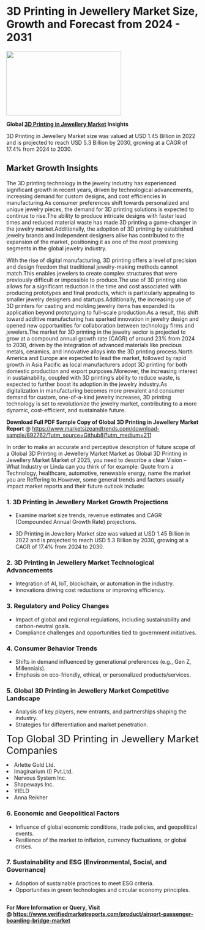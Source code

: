 <H1>3D Printing in Jewellery Market Size, Growth and Forecast from 2024 - 2031</H1><img class="aligncenter size-medium wp-image-584254" src="https://thirdeyenews.in/wp-content/uploads/2024/09/Global-Market-Research-300x168.jpeg" alt="" width="300" height="168" /><p><strong>Global&nbsp;<a href="https://www.marketsizeandtrends.com/download-sample/892762/?utm_source=Github8j?utm_medium=211">3D Printing in Jewellery Market</a> Insights</strong></p><p>3D Printing in Jewellery Market size was valued at USD 1.45 Billion in 2022 and is projected to reach USD 5.3 Billion by 2030, growing at a CAGR of 17.4% from 2024 to 2030.</p><p><h2>Market Growth Insights</h2> <p>The 3D printing technology in the jewelry industry has experienced significant growth in recent years, driven by technological advancements, increasing demand for custom designs, and cost efficiencies in manufacturing.As consumer preferences shift towards personalized and unique jewelry pieces, the demand for 3D printing solutions is expected to continue to rise.The ability to produce intricate designs with faster lead times and reduced material waste has made 3D printing a game-changer in the jewelry market.Additionally, the adoption of 3D printing by established jewelry brands and independent designers alike has contributed to the expansion of the market, positioning it as one of the most promising segments in the global jewelry industry.</p> <p>With the rise of digital manufacturing, 3D printing offers a level of precision and design freedom that traditional jewelry-making methods cannot match.This enables jewelers to create complex structures that were previously difficult or impossible to produce.The use of 3D printing also allows for a significant reduction in the time and cost associated with producing prototypes and final products, which is particularly appealing to smaller jewelry designers and startups.Additionally, the increasing use of 3D printers for casting and molding jewelry items has expanded its application beyond prototyping to full-scale production.As a result, this shift toward additive manufacturing has sparked innovation in jewelry design and opened new opportunities for collaboration between technology firms and jewelers.The market for 3D printing in the jewelry sector is projected to grow at a compound annual growth rate (CAGR) of around 23% from 2024 to 2030, driven by the integration of advanced materials like precious metals, ceramics, and innovative alloys into the 3D printing process.North America and Europe are expected to lead the market, followed by rapid growth in Asia Pacific as local manufacturers adopt 3D printing for both domestic production and export purposes.Moreover, the increasing interest in sustainability, coupled with 3D printing’s ability to reduce waste, is expected to further boost its adoption in the jewelry industry.As digitalization in manufacturing becomes more prevalent and consumer demand for custom, one-of-a-kind jewelry increases, 3D printing technology is set to revolutionize the jewelry market, contributing to a more dynamic, cost-efficient, and sustainable future.</p> <p><span class=""><strong>Download Full PDF Sample Copy of Global 3D Printing in Jewellery Market Report</strong> @ <a href="https://www.marketsizeandtrends.com/download-sample/892762/?utm_source=Github8j?utm_medium=211" target="_blank">https://www.marketsizeandtrends.com/download-sample/892762/?utm_source=Github8j?utm_medium=211</a></span></p><p>In order to make an accurate and perceptive description of future scope of a Global&nbsp;3D Printing in Jewellery Market Market as Global&nbsp;3D Printing in Jewellery Market Market of 2025, you need to describe a clear Vision &ndash; What Industry or Linda can you think of for example: Quote from a Technology, healthcare, automotive, renewable energy, name the market you are Reffering to.However, some general trends and factors usually impact market reports and their future outlook include:</p><h3>1.&nbsp;<strong>3D Printing in Jewellery Market Growth Projections</strong></h3><ul><li>Examine market size trends, revenue estimates and CAGR (Compounded Annual Growth Rate) projections.</li><li><p>3D Printing in Jewellery Market size was valued at USD 1.45 Billion in 2022 and is projected to reach USD 5.3 Billion by 2030, growing at a CAGR of 17.4% from 2024 to 2030.</p></li></ul><h3>2.&nbsp;<strong>3D Printing in Jewellery Market Technological Advancements</strong></h3><ul><li>Integration of AI, IoT, blockchain, or automation in the industry.</li><li>Innovations driving cost reductions or improving efficiency.</li></ul><h3>3.&nbsp;<strong>Regulatory and Policy Changes</strong></h3><ul><li>Impact of global and regional regulations, including sustainability and carbon-neutral goals.</li><li>Compliance challenges and opportunities tied to government initiatives.</li></ul><h3>4.&nbsp;<strong>Consumer Behavior Trends</strong></h3><ul><li>Shifts in demand influenced by generational preferences (e.g., Gen Z, Millennials).</li><li>Emphasis on eco-friendly, ethical, or personalized products/services.</li></ul><h3>5.&nbsp;<strong>Global 3D Printing in Jewellery Market Competitive Landscape</strong></h3><ul><li>Analysis of key players, new entrants, and partnerships shaping the industry.</li><li>Strategies for differentiation and market penetration.</li></ul><p data-pm-slice="1 1 []"><span style="color: inherit; font-family: inherit; font-size: 25px;">Top Global 3D Printing in Jewellery Market Companies</span></p><div class="" data-test-id=""><p><li>Arlette Gold Ltd.</li><li> Imaginarium (I) Pvt.Ltd.</li><li> Nervous System Inc.</li><li> Shapeways Inc.</li><li> YIELD</li><li> Anna Reikher</li></p></div><h3>6.&nbsp;<strong>Economic and Geopolitical Factors</strong></h3><ul><li>Influence of global economic conditions, trade policies, and geopolitical events.</li><li>Resilience of the market to inflation, currency fluctuations, or global crises.</li></ul><h3>7.&nbsp;<strong>Sustainability and ESG (Environmental, Social, and Governance)</strong></h3><ul><li>Adoption of sustainable practices to meet ESG criteria.</li><li>Opportunities in green technologies and circular economy principles.</li></ul><h2><strong style="font-size: 14px;">For More Information or Query, Visit @&nbsp;</strong><a style="background-color: #ffffff; font-size: 14px;" href="https://www.marketsizeandtrends.com/report/3d-printing-in-jewellery-market/" target="_blank">https://www.verifiedmarketreports.com/product/airport-passenger-boarding-bridge-market</a></h2>